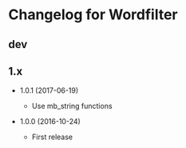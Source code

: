# Changelog for Wordfilter

## dev

## 1.x

- 1.0.1 (2017-06-19)
  - Use mb_string functions

- 1.0.0 (2016-10-24)
  - First release
